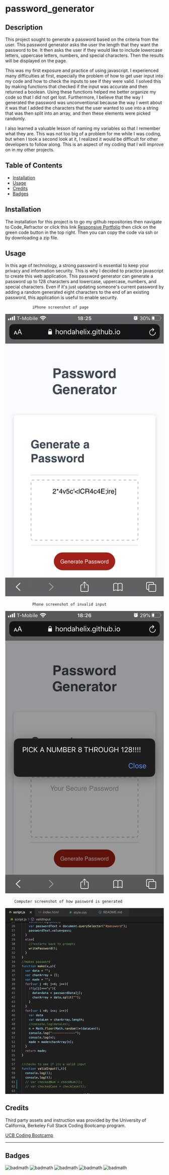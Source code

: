 # password_generator

## Description 

This project sought to generate a password based on the criteria from the user. This password generator asks the user the length that they want the password to be. It then asks the user if they would like to include lowercase letters, uppercase letters, numbers, and special characters. Then the results will be displayed on the page. 

This was my first exposure and practice of using javascript. I experienced many difficulties at first, especially the problem of how to get user input into my code and how to check the inputs to see if they were valid. I solved this by making functions that checked if the input was accurate and then returned a boolean. Using these functions helped me better organize my code so that I did not get lost. Furthermore, I believe that the way I generated the password was unconventional because the way I went about it was that I added the characters that the user wanted to use into a string that was then split into an array, and then these elements were picked randomly.

I also learned a valuable lesson of naming my variables so that I remember what they are. This was not too big of a problem for me while I was coding, but when I took a second look at it, I realized it would be difficult for other developers to follow along. This is an aspect of my coding that I will improve on in my other projects.

## Table of Contents 

* [Installation](#installation)
* [Usage](#usage)
* [Credits](#credits)
* [Badges](#badges)


## Installation

The installation for this project is to go my github repositories then navigate to Code_Refractor or click this link [Responsive Portfolio](https://github.com/hondahelix/responsive_portfolio) then click on the green code button in the top right. Then you can copy the code via ssh or by downloading a zip file.


## Usage 

In this age of technology, a strong password is essential to keep your privacy and information security. This is why I decided to practice javascript to create this web application. This password generator can generate a password up to 128 characters and lowercase, uppercase, numbers, and special characters. Even if it's just updating someone's current password by adding a random generated eight characters to the end of an existing password, this application is useful to enable security. 

                iPhone screenshot of page
![iPhone screenshot of About Me](Assets/IMG_4291.PNG)

                Phone screenshot of invalid input
![iPad screenshot of Portfolio](Assets/IMG_4293.PNG)

        Computer screenshot of how password is generated
![Computer screenshot of Contact](Assets/code.PNG)



## Credits
Third party assets and instruction was provided by the University of California, Berkeley Full Stack Coding Bootcamp program. 

[UCB Coding Bootcamp](https://bootcamp.berkeley.edu/coding)


---

## Badges

![badmath](https://img.shields.io/github/issues/hondahelix/password_generator)
![badmath](https://img.shields.io/github/forks/hondahelix/password_generator)
![badmath](https://img.shields.io/github/stars/hondahelix/password_generator)
![badmath](https://img.shields.io/github/license/hondahelix/password_generator)
![badmath](https://img.shields.io/github/languages/top/hondahelix/password_generator)
